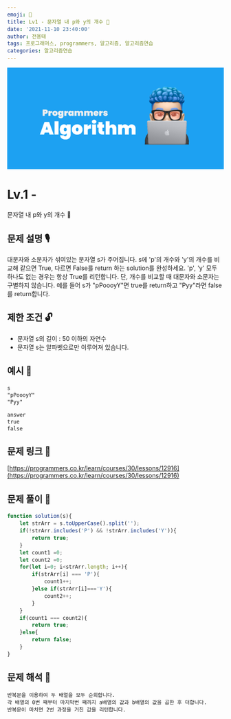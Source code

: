 ```yaml
---
emoji: 🥸
title: Lv1 - 문자열 내 p와 y의 개수 🐽
date: '2021-11-10 23:40:00'
author: 전용태
tags: 프로그래머스, programmers, 알고리즘, 알고리즘연습
categories: 알고리즘연습
---
```


![img_a.png](img_a.png)

# Lv.1 - 
문자열 내 p와 y의 개수 🐽

## **문제 설명 🎙**

대문자와 소문자가 섞여있는 문자열 s가 주어집니다. s에 'p'의 개수와 'y'의 개수를 비교해 같으면 True, 다르면 False를 return 하는 solution를 완성하세요. 'p', 'y' 모두 하나도 없는 경우는 항상 True를 리턴합니다. 단, 개수를 비교할 때 대문자와 소문자는 구별하지 않습니다.
예를 들어 s가 "pPoooyY"면 true를 return하고 "Pyy"라면 false를 return합니다.

## **제한 조건 🔓**

- 문자열 s의 길이 : 50 이하의 자연수
- 문자열 s는 알파벳으로만 이루어져 있습니다.

## 예시 👀

```
s
"pPoooyY"
"Pyy"
```

```
answer
true
false
```

## 문제 링크 📎

[https://programmers.co.kr/learn/courses/30/lessons/12916](https://programmers.co.kr/learn/courses/30/lessons/12916)

## 문제 풀이 🤔

```jsx
function solution(s){
    let strArr = s.toUpperCase().split('');
    if(!strArr.includes('P') && !strArr.includes('Y')){
        return true;
    }
    let count1 =0;
    let count2 =0;
    for(let i=0; i<strArr.length; i++){
        if(strArr[i] === 'P'){
            count1++;
        }else if(strArr[i]==='Y'){
            count2++;
        }
    }
    if(count1 === count2){
        return true;
    }else{
        return false;
    }
}
```

## 문제 해석 🥸

```
반복문을 이용하여 두 배열을 모두 순회합니다.
각 배열의 0번 째부터 마지막번 째까지 a배열의 값과 b배열의 값을 곱한 후 더합니다.
반복문이 마치면 2번 과정을 거친 값을 리턴합니다.
```

<br />
<br />